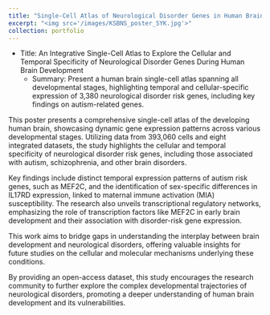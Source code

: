 ```yaml
---
title: "Single-Cell Atlas of Neurological Disorder Genes in Human Brain Development"
excerpt: "<img src='/images/KSBNS_poster_SYK.jpg'>"
collection: portfolio
---
```


- Title: An Integrative Single-Cell Atlas to Explore the Cellular and Temporal Specificity of Neurological Disorder Genes During Human Brain Development
    - Summary: Present a human brain single-cell atlas spanning all developmental stages, highlighting temporal and cellular-specific expression of 3,380 neurological disorder risk genes, including key findings on autism-related genes.

This poster presents a comprehensive single-cell atlas of the developing human brain, showcasing dynamic gene expression patterns across various developmental stages. Utilizing data from 393,060 cells and eight integrated datasets, the study highlights the cellular and temporal specificity of neurological disorder risk genes, including those associated with autism, schizophrenia, and other brain disorders.

Key findings include distinct temporal expression patterns of autism risk genes, such as MEF2C, and the identification of sex-specific differences in IL17RD expression, linked to maternal immune activation (MIA) susceptibility. The research also unveils transcriptional regulatory networks, emphasizing the role of transcription factors like MEF2C in early brain development and their association with disorder-risk gene expression.

This work aims to bridge gaps in understanding the interplay between brain development and neurological disorders, offering valuable insights for future studies on the cellular and molecular mechanisms underlying these conditions.

By providing an open-access dataset, this study encourages the research community to further explore the complex developmental trajectories of neurological disorders, promoting a deeper understanding of human brain development and its vulnerabilities.
